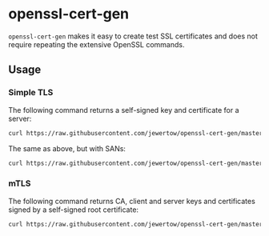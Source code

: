 # openssl-cert-gen

`openssl-cert-gen` makes it easy to create test SSL certificates and does not require repeating the extensive OpenSSL commands.

## Usage

### Simple TLS
The following command returns a self-signed key and certificate for a server:
```sh
curl https://raw.githubusercontent.com/jewertow/openssl-cert-gen/master/tls.sh | SUBJECT="app.com" sh
```

The same as above, but with SANs:
```sh
curl https://raw.githubusercontent.com/jewertow/openssl-cert-gen/master/tls.sh | SUBJECT="app.com" SANS="www.app.com,api.app.com" sh
```

### mTLS
The following command returns CA, client and server keys and certificates signed by a self-signed root certificate:
```sh
curl https://raw.githubusercontent.com/jewertow/openssl-cert-gen/master/mtls.sh | CLIENT="client-app" SERVER="server-app" DOMAIN="com" sh
```
